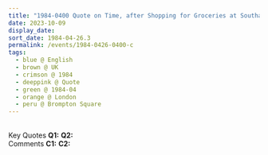 ```yaml
---
title: "1984-0400 Quote on Time, after Shopping for Groceries at Southall, House, 48 Brompton Square, Knightsbridge, London, UK (month not sure)"
date: 2023-10-09
display_date: 
sort_date: 1984-04-26.3
permalink: /events/1984-0426-0400-c
tags:
  - blue @ English
  - brown @ UK
  - crimson @ 1984
  - deeppink @ Quote
  - green @ 1984-04
  - orange @ London
  - peru @ Brompton Square
---
```


<br>

<wave-list>
  <list-title color="DarkSeaGreen" width="55">Key Quotes</list-title>
  <list-item color="BlanchedAlmond" width="280"><b>Q1:</b> <i></i></list-item>
  <list-item color="Lavender" width="280"><b>Q2:</b> <i></i></list-item>
</wave-list>

<br>

<wave-list>
  <list-title color="DarkSeaGreen" width="55">Comments</list-title>
  <list-item color="BlanchedAlmond" width="280"><b>C1:</b> <i></i></list-item>
  <list-item color="Lavender" width="280"><b>C2:</b> <i></i></list-item>
</wave-list>